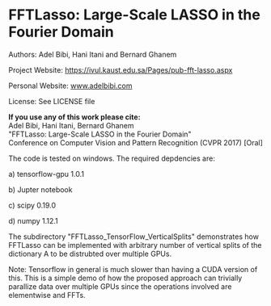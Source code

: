 # FFTLasso: Large-Scale LASSO in the Fourier Domain

Authors: Adel Bibi, Hani Itani and Bernard Ghanem

Project Website: https://ivul.kaust.edu.sa/Pages/pub-fft-lasso.aspx

Personal Website: www.adelbibi.com

License: See LICENSE file

**If you use any of this work please cite:**  
Adel Bibi, Hani Itani, Bernard Ghanem  
"FFTLasso: Large-Scale LASSO in the Fourier Domain"  
Conference on Computer Vision and Pattern Recognition (CVPR 2017) [Oral]

The code is tested on windows. The required depdencies are:

a) tensorflow-gpu 1.0.1

b) Jupter notebook

c) scipy 0.19.0

d) numpy 1.12.1


The subdirectory "FFTLasso_TensorFlow_VerticalSplits" demonstrates how FFTLasso can be implemented with arbitrary number of vertical splits of the dictionary A to be distrubted over multiple GPUs.

Note: Tensorflow in general is much slower than having a CUDA version of this. This is a simple demo of how the proposed approach can trivially parallize data over multiple GPUs since the operations involved are elementwise and FFTs.
